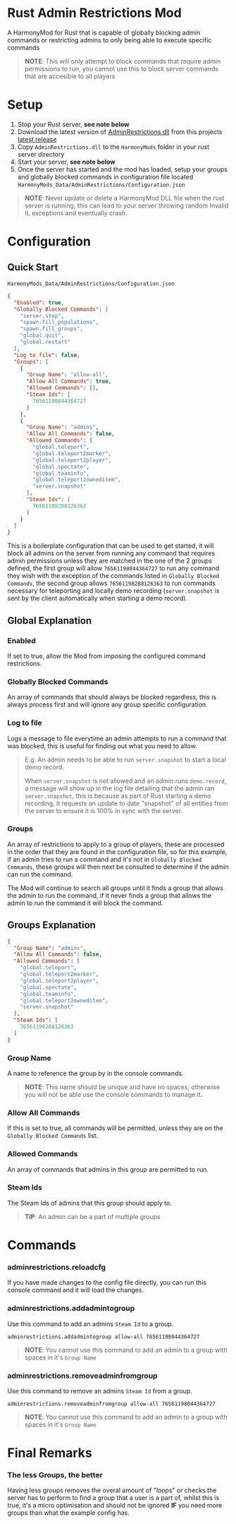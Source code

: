 # **Rust Admin Restrictions Mod**
A HarmonyMod for Rust that is capable of globally blocking admin commands or restricting admins to only being able to execute specific commands

> **NOTE**: This will only attempt to block commands that require admin permissions to run, you cannot use this to block server commands that are accesible to all players

# Setup
1. Stop your Rust server, **see note below**
2. Download the latest version of [AdminRestrictions.dll](https://github.com/Pinkstink-Rust/AdminRestrictions/releases/latest/download/AdminRestrictions.dll) from this projects [latest release](https://github.com/Pinkstink-Rust/AdminRestrictions/releases/latest)
3. Copy `AdminRestrictions.dll` to the `HarmonyMods` folder in your rust server directory
4. Start your server, **see note below**
5. Once the server has started and the mod has loaded, setup your groups and globally blocked commands in configuration file located `HarmonyMods_Data/AdminRestrictions/Configuration.json`

> **NOTE**: Never update or delete a HarmonyMod DLL file when the rust server is running, this can lead to your server throwing random Invalid IL exceptions and eventually crash.

 # Configuration
 ## Quick Start
 `HarmonyMods_Data/AdminRestrictions/Configuration.json`
```json
{
  "Enabled": true,
  "Globally Blocked Commands": [
    "server.stop",
    "spawn.fill_populations",
    "spawn.fill_groups",
    "global.quit",
    "global.restart"
  ],
  "Log to file": false,
  "Groups": [
    {
      "Group Name": "allow-all",
      "Allow All Commands": true,
      "Allowed Commands": [],
      "Steam Ids": [
        76561198044364727
      ]
    },
    {
      "Group Name": "admins",
      "Allow All Commands": false,
      "Allowed Commands": [
        "global.teleport",
        "global.teleport2marker",
        "global.teleport2player",
        "global.spectate",
        "global.teaminfo",
        "global.teleport2owneditem",
        "server.snapshot"
      ],
      "Steam Ids": [
        76561198288126363
      ]
    }
  ]
}
```

This is a boilerplate configuration that can be used to get started, it will block all admins on the server from running any command that requires admin permissions unless they are matched in the one of the 2 groups defined, the first group will allow `76561198044364727` to run any command they wish with the exception of the commands listed in `Globally Blocked Commands`, the second group allows `76561198288126363` to run commands necessary for teleporting and locally demo recording (`server.snapshot` is sent by the client automatically when starting a demo record).
## Global Explanation
### Enabled
If set to true, allow the Mod from imposing the configured command restrictions.

### Globally Blocked Commands
An array of commands that should always be blocked regardless, this is always process first and will ignore any group specific configuration.

### Log to file
Logs a message to file everytime an admin attempts to run a command that was blocked, this is useful for finding out what you need to allow.

> E.g. An admin needs to be able to run `server.snapshot` to start a local demo record.
> 
> When `server.snapshot` is not allowed and an admin runs `demo.record`, a message will show up in the log file detailing that the admin ran `server.snapshot`, this is because as part of Rust starting a demo recording, it requests an update to date "snapshot" of all entities from the server to ensure it is 100% in sync with the server.

### Groups
An array of restrictions to apply to a group of players, these are processed in the order that they are found in the configuration file, so for this example, if an admin tries to run a command and it's not in `Globally Blocked Commands`, these groups will then next be consulted to determine if the admin can run the command.

The Mod will continue to search all groups until it finds a group that allows the admin to run the command, if it never finds a group that allows the admin to run the command it will block the command.

## Groups Explanation
```json
{
  "Group Name": "admins",
  "Allow All Commands": false,
  "Allowed Commands": [
    "global.teleport",
    "global.teleport2marker",
    "global.teleport2player",
    "global.spectate",
    "global.teaminfo",
    "global.teleport2owneditem",
    "server.snapshot"
  ],
  "Steam Ids": [
    76561198288126363
  ]
}
```

### Group Name
A name to reference the group by in the console commands.

> **NOTE**: This name should be unique and have no spaces, otherwise you will not be able use the console commands to manage it.

### Allow All Commands
If this is set to true, all commands will be permitted, unless they are on the `Globally Blocked Commands` list.

### Allowed Commands
An array of commands that admins in this group are permitted to run.

### Steam Ids
The Steam Ids of admins that this group should apply to.

> **TIP**: An admin can be a part of multiple groups

# Commands
### adminrestrictions.reloadcfg
If you have made changes to the config file directly, you can run this console command and it will load the changes.

### adminrestrictions.addadmintogroup <group name> <admin steam id>
Use this command to add an admins `Steam Id` to a group.

`adminrestrictions.addadmintogroup allow-all 76561198044364727`
> **NOTE**: You cannot use this command to add an admin to a group with spaces in it's `Group Name`

### adminrestrictions.removeadminfromgroup <group name> <admin steam id>
Use this command to remove an admins `Steam Id` from a group.

`adminrestrictions.removeadminfromgroup allow-all 76561198044364727`
> **NOTE**: You cannot use this command to add an admin to a group with spaces in it's `Group Name`

# Final Remarks
### The less Groups, the better
Having less groups removes the overal amount of "loops" or checks the server has to perform to find a group that a user is a part of, whilst this is true, it's a micro optimisation and should not be ignored **IF** you need more groups than what the example config has.